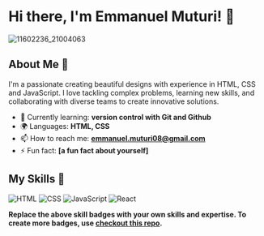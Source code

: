 # Hi there, I'm Emmanuel Muturi! 👋

![11602236_21004063](https://github.com/user-attachments/assets/158edb62-ba06-40a6-9269-47bb3cc07d04)

## About Me 🚀

I'm a passionate creating beautiful designs with experience in HTML, CSS and JavaScript. I love tackling complex problems, learning new skills, and collaborating with diverse teams to create innovative solutions.

- 🌱 Currently learning: **version control with Git and Github**
- 🌍 Languages: **HTML, CSS**
- 📫 How to reach me: **emmanuel.muturi08@gmail.com**
- ⚡ Fun fact: **[a fun fact about yourself]**

## My Skills 🧠

![HTML](https://img.shields.io/badge/-HTML-E34F26?style=flat-square&logo=html5&logoColor=white)
![CSS](https://img.shields.io/badge/-CSS-1572B6?style=flat-square&logo=css3&logoColor=white)
![JavaScript](https://img.shields.io/badge/-JavaScript-F7DF1E?style=flat-square&logo=javascript&logoColor=black)
![React](https://img.shields.io/badge/-React-61DAFB?style=flat-square&logo=react&logoColor=black)

**Replace the above skill badges with your own skills and expertise. To create more badges, use [checkout this repo](https://github.com/alexandresanlim/Badges4-README.md-Profile).**

